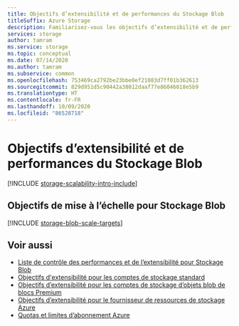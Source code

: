 ```yaml
---
title: Objectifs d’extensibilité et de performances du Stockage Blob
titleSuffix: Azure Storage
description: Familiarisez-vous les objectifs d’extensibilité et de performances du Stockage Blob.
services: storage
author: tamram
ms.service: storage
ms.topic: conceptual
ms.date: 07/14/2020
ms.author: tamram
ms.subservice: common
ms.openlocfilehash: 753469ca2792be23bbe0ef21083d7ff01b362613
ms.sourcegitcommit: 829d951d5c90442a38012daaf77e86046018e5b9
ms.translationtype: HT
ms.contentlocale: fr-FR
ms.lasthandoff: 10/09/2020
ms.locfileid: "86528718"
---
```

# <a name="scalability-and-performance-targets-for-blob-storage"></a>Objectifs d’extensibilité et de performances du Stockage Blob

[!INCLUDE [storage-scalability-intro-include](../../../includes/storage-scalability-intro-include.md)]

## <a name="scale-targets-for-blob-storage"></a>Objectifs de mise à l’échelle pour Stockage Blob

[!INCLUDE [storage-blob-scale-targets](../../../includes/storage-blob-scale-targets.md)]

## <a name="see-also"></a>Voir aussi

- [Liste de contrôle des performances et de l’extensibilité pour Stockage Blob](storage-performance-checklist.md)
- [Objectifs d'extensibilité pour les comptes de stockage standard](../common/scalability-targets-standard-account.md)
- [Objectifs d’extensibilité pour les comptes de stockage d’objets blob de blocs Premium](scalability-targets-premium-block-blobs.md)
- [Objectifs d’extensibilité pour le fournisseur de ressources de stockage Azure](../common/scalability-targets-resource-provider.md)
- [Quotas et limites d’abonnement Azure](../../azure-resource-manager/management/azure-subscription-service-limits.md)
